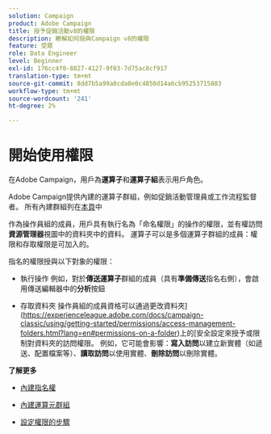 ```yaml
---
solution: Campaign
product: Adobe Campaign
title: 授予促銷活動v8的權限
description: 瞭解如何授與Campaign v8的權限
feature: 受眾
role: Data Engineer
level: Beginner
exl-id: 176cc4f0-8827-4127-9f03-7d75ac8cf917
translation-type: tm+mt
source-git-commit: 8dd7b5a99a0cda0e0c4850d14a6cb95253715803
workflow-type: tm+mt
source-wordcount: '241'
ht-degree: 2%

---
```


# 開始使用權限

在Adobe Campaign，用戶為&#x200B;**運算子**&#x200B;和&#x200B;**運算子組**&#x200B;表示用戶角色。

Adobe Campaign提供內建的運算子群組，例如促銷活動管理員或工作流程監督者。 所有內建群組列在[本頁](https://experienceleague.adobe.com/docs/campaign-classic/using/getting-started/permissions/access-management-groups.html?lang=en#default-groups)中

作為操作員組的成員，用戶具有執行名為「命名權限」的操作的權限，並有權訪問&#x200B;**資源管理器**&#x200B;視圖中的資料夾中的資料。 運算子可以是多個運算子群組的成員：權限和存取權限是可加入的。

指名的權限授與以下對象的權限：

* 執行操作
例如，對於**傳送運算子**&#x200B;群組的成員（具有&#x200B;**準備傳送**&#x200B;指名右側），會啟用傳送編輯器中的&#x200B;**分析**&#x200B;按鈕

* 存取資料夾
操作員組的成員資格可以通過更改資料夾](https://experienceleague.adobe.com/docs/campaign-classic/using/getting-started/permissions/access-management-folders.html?lang=en#permissions-on-a-folder)上的[安全設定來授予或限制對資料夾的訪問權限。 例如，它可能會影響：**寫入訪問**&#x200B;以建立新實體（如遞送、配置檔案等）、**讀取訪問**&#x200B;以使用實體、**刪除訪問**&#x200B;以刪除實體。

**了解更多**

* [內建指名權](https://experienceleague.adobe.com/docs/campaign-classic/using/getting-started/permissions/access-management-named-rights.html)

* [內建運算元群組](https://experienceleague.adobe.com/docs/campaign-classic/using/getting-started/permissions/access-management-groups.html?lang=en#default-groups)

* [設定權限的步驟](https://experienceleague.adobe.com/docs/campaign-classic/using/getting-started/permissions/access-management.html)
